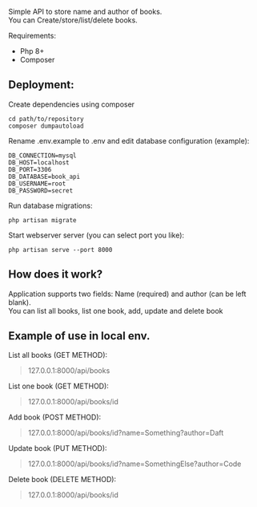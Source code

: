 <p> Simple API to store name and author of books.
<br/> You can Create/store/list/delete books. 
</p>
<p>
    Requirements:
    <ul>
    <li>Php 8+ </li>
    <li>Composer</li>
    </ul>
</p>
<h2>Deployment:</h2>

Create dependencies using composer
```
cd path/to/repository
composer dumpautoload
```
Rename .env.example to .env and edit database configuration (example):
```
DB_CONNECTION=mysql
DB_HOST=localhost   
DB_PORT=3306
DB_DATABASE=book_api
DB_USERNAME=root
DB_PASSWORD=secret
```

Run database migrations:
```
php artisan migrate
```

Start webserver server (you can select port you like):
```
php artisan serve --port 8000
```
<h2>How does it work?</h2>
Application supports two fields: Name (required) and author (can be left blank).<br/>
You can list all books, list one book, add, update and delete book

<h2>Example of use in local env.</h2>

List all books (GET METHOD):
> 127.0.0.1:8000/api/books

List one book (GET METHOD):
> 127.0.0.1:8000/api/books/id

Add book (POST METHOD):
> 127.0.0.1:8000/api/books/id?name=Something?author=Daft

Update book (PUT METHOD):
> 127.0.0.1:8000/api/books/id?name=SomethingElse?author=Code

Delete book (DELETE METHOD):
> 127.0.0.1:8000/api/books/id 
